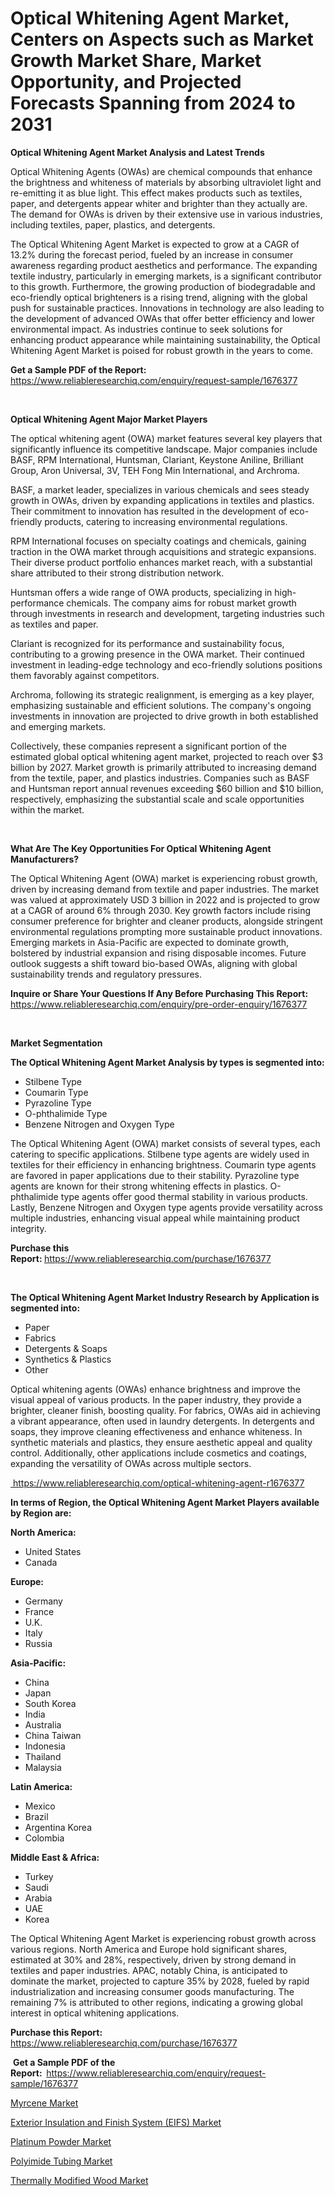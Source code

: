 <p><h1>Optical Whitening Agent Market, Centers on Aspects such as Market Growth Market Share, Market Opportunity, and Projected Forecasts Spanning from 2024 to 2031</h1></p><p><strong>Optical Whitening Agent Market Analysis and Latest Trends</strong></p>
<p><p>Optical Whitening Agents (OWAs) are chemical compounds that enhance the brightness and whiteness of materials by absorbing ultraviolet light and re-emitting it as blue light. This effect makes products such as textiles, paper, and detergents appear whiter and brighter than they actually are. The demand for OWAs is driven by their extensive use in various industries, including textiles, paper, plastics, and detergents.</p><p>The Optical Whitening Agent Market is expected to grow at a CAGR of 13.2% during the forecast period, fueled by an increase in consumer awareness regarding product aesthetics and performance. The expanding textile industry, particularly in emerging markets, is a significant contributor to this growth. Furthermore, the growing production of biodegradable and eco-friendly optical brighteners is a rising trend, aligning with the global push for sustainable practices. Innovations in technology are also leading to the development of advanced OWAs that offer better efficiency and lower environmental impact. As industries continue to seek solutions for enhancing product appearance while maintaining sustainability, the Optical Whitening Agent Market is poised for robust growth in the years to come.</p></p>
<p><strong>Get a Sample PDF of the Report:&nbsp;</strong> <a href="https://www.reliableresearchiq.com/enquiry/request-sample/1676377?utm_campaign=1123&utm_medium=2&utm_source=Github&utm_content=ia&utm_term=10122024&utm_id=optical-whitening-agent">https://www.reliableresearchiq.com/enquiry/request-sample/1676377</a></p>
<p>&nbsp;</p>
<p><strong>Optical Whitening Agent Major Market Players</strong></p>
<p><p>The optical whitening agent (OWA) market features several key players that significantly influence its competitive landscape. Major companies include BASF, RPM International, Huntsman, Clariant, Keystone Aniline, Brilliant Group, Aron Universal, 3V, TEH Fong Min International, and Archroma.</p><p>BASF, a market leader, specializes in various chemicals and sees steady growth in OWAs, driven by expanding applications in textiles and plastics. Their commitment to innovation has resulted in the development of eco-friendly products, catering to increasing environmental regulations.</p><p>RPM International focuses on specialty coatings and chemicals, gaining traction in the OWA market through acquisitions and strategic expansions. Their diverse product portfolio enhances market reach, with a substantial share attributed to their strong distribution network.</p><p>Huntsman offers a wide range of OWA products, specializing in high-performance chemicals. The company aims for robust market growth through investments in research and development, targeting industries such as textiles and paper.</p><p>Clariant is recognized for its performance and sustainability focus, contributing to a growing presence in the OWA market. Their continued investment in leading-edge technology and eco-friendly solutions positions them favorably against competitors.</p><p>Archroma, following its strategic realignment, is emerging as a key player, emphasizing sustainable and efficient solutions. The company's ongoing investments in innovation are projected to drive growth in both established and emerging markets.</p><p>Collectively, these companies represent a significant portion of the estimated global optical whitening agent market, projected to reach over $3 billion by 2027. Market growth is primarily attributed to increasing demand from the textile, paper, and plastics industries. Companies such as BASF and Huntsman report annual revenues exceeding $60 billion and $10 billion, respectively, emphasizing the substantial scale and scale opportunities within the market.</p></p>
<p>&nbsp;</p>
<p><strong>What Are The Key Opportunities For Optical Whitening Agent Manufacturers?</strong></p>
<p><p>The Optical Whitening Agent (OWA) market is experiencing robust growth, driven by increasing demand from textile and paper industries. The market was valued at approximately USD 3 billion in 2022 and is projected to grow at a CAGR of around 6% through 2030. Key growth factors include rising consumer preference for brighter and cleaner products, alongside stringent environmental regulations prompting more sustainable product innovations. Emerging markets in Asia-Pacific are expected to dominate growth, bolstered by industrial expansion and rising disposable incomes. Future outlook suggests a shift toward bio-based OWAs, aligning with global sustainability trends and regulatory pressures.</p></p>
<p><strong>Inquire or Share Your Questions If Any Before Purchasing This Report:</strong> <a href="https://www.reliableresearchiq.com/enquiry/pre-order-enquiry/1676377?utm_campaign=1123&utm_medium=2&utm_source=Github&utm_content=ia&utm_term=10122024&utm_id=optical-whitening-agent">https://www.reliableresearchiq.com/enquiry/pre-order-enquiry/1676377</a></p>
<p>&nbsp;</p>
<p><strong>Market Segmentation</strong></p>
<p><strong>The Optical Whitening Agent Market Analysis by types is segmented into:</strong></p>
<p><ul><li>Stilbene Type</li><li>Coumarin Type</li><li>Pyrazoline Type</li><li>O-phthalimide Type</li><li>Benzene Nitrogen and Oxygen Type</li></ul></p>
<p><p>The Optical Whitening Agent (OWA) market consists of several types, each catering to specific applications. Stilbene type agents are widely used in textiles for their efficiency in enhancing brightness. Coumarin type agents are favored in paper applications due to their stability. Pyrazoline type agents are known for their strong whitening effects in plastics. O-phthalimide type agents offer good thermal stability in various products. Lastly, Benzene Nitrogen and Oxygen type agents provide versatility across multiple industries, enhancing visual appeal while maintaining product integrity.</p></p>
<p><strong>Purchase this Report:&nbsp;</strong><a href="https://www.reliableresearchiq.com/purchase/1676377?utm_campaign=1123&utm_medium=2&utm_source=Github&utm_content=ia&utm_term=10122024&utm_id=optical-whitening-agent">https://www.reliableresearchiq.com/purchase/1676377</a></p>
<p>&nbsp;</p>
<p><strong>The Optical Whitening Agent Market Industry Research by Application is segmented into:</strong></p>
<p><ul><li>Paper</li><li>Fabrics</li><li>Detergents & Soaps</li><li>Synthetics & Plastics</li><li>Other</li></ul></p>
<p><p>Optical whitening agents (OWAs) enhance brightness and improve the visual appeal of various products. In the paper industry, they provide a brighter, cleaner finish, boosting quality. For fabrics, OWAs aid in achieving a vibrant appearance, often used in laundry detergents. In detergents and soaps, they improve cleaning effectiveness and enhance whiteness. In synthetic materials and plastics, they ensure aesthetic appeal and quality control. Additionally, other applications include cosmetics and coatings, expanding the versatility of OWAs across multiple sectors.</p></p>
<p><a href="https://www.reliableresearchiq.com/optical-whitening-agent-r1676377?utm_campaign=1123&utm_medium=2&utm_source=Github&utm_content=ia&utm_term=10122024&utm_id=optical-whitening-agent">&nbsp;https://www.reliableresearchiq.com/optical-whitening-agent-r1676377</a></p>
<p><strong>In terms of Region, the Optical Whitening Agent Market Players available by Region are:</strong></p>
<p>
    <p> <strong> North America: </strong>
        <ul>
            <li>United States</li>
            <li>Canada</li>
        </ul>
        </p> 
    <p> <strong> Europe: </strong>
        <ul>
            <li>Germany</li>
            <li>France</li>
            <li>U.K.</li>
            <li>Italy</li>
            <li>Russia</li>
        </ul>
        </p> 
    <p> <strong> Asia-Pacific: </strong>
        <ul>
            <li>China</li>
            <li>Japan</li>
            <li>South Korea</li>
            <li>India</li>
            <li>Australia</li>
            <li>China Taiwan</li>
            <li>Indonesia</li>
            <li>Thailand</li>
            <li>Malaysia</li>
        </ul>
        </p> 
    <p> <strong> Latin America: </strong>
        <ul>
            <li>Mexico</li>
            <li>Brazil</li>
            <li>Argentina Korea</li>
            <li>Colombia</li>
        </ul>
        </p> 
    <p> <strong> Middle East & Africa: </strong>
        <ul>
            <li>Turkey</li>
            <li>Saudi</li>
            <li>Arabia</li>
            <li>UAE</li>
            <li>Korea</li>
        </ul>
    </p>
    </p>
<p><p>The Optical Whitening Agent Market is experiencing robust growth across various regions. North America and Europe hold significant shares, estimated at 30% and 28%, respectively, driven by strong demand in textiles and paper industries. APAC, notably China, is anticipated to dominate the market, projected to capture 35% by 2028, fueled by rapid industrialization and increasing consumer goods manufacturing. The remaining 7% is attributed to other regions, indicating a growing global interest in optical whitening applications.</p></p>
<p><strong>Purchase this Report: </strong><a href="https://www.reliableresearchiq.com/purchase/1676377?utm_campaign=1123&utm_medium=2&utm_source=Github&utm_content=ia&utm_term=10122024&utm_id=optical-whitening-agent">https://www.reliableresearchiq.com/purchase/1676377</a></p>
<p>&nbsp;<strong>Get a Sample PDF of the Report:&nbsp;&nbsp;</strong><a href="https://www.reliableresearchiq.com/enquiry/request-sample/1676377?utm_campaign=1123&utm_medium=2&utm_source=Github&utm_content=ia&utm_term=10122024&utm_id=optical-whitening-agent">https://www.reliableresearchiq.com/enquiry/request-sample/1676377</a></p>
<p><strong></strong></p>
<p><p><a href="https://www.linkedin.com/pulse/analyzing-myrcene-markets-size-share-revenue-projected-growth-0sejf?utm_campaign=1123&utm_medium=2&utm_source=Github&utm_content=ia&utm_term=10122024&utm_id=optical-whitening-agent">Myrcene Market</a></p><p><a href="https://github.com/dierdrecrichton210/Market-Research-Report-List-1/blob/main/exterior-insulation-and-finish-system-eifs-market.md?utm_campaign=1123&utm_medium=2&utm_source=Github&utm_content=ia&utm_term=10122024&utm_id=optical-whitening-agent">Exterior Insulation and Finish System (EIFS) Market</a></p><p><a href="https://www.linkedin.com/pulse/platinum-powder-market-growth-insights-sales-channels-penetration-1hdmf?utm_campaign=1123&utm_medium=2&utm_source=Github&utm_content=ia&utm_term=10122024&utm_id=optical-whitening-agent">Platinum Powder Market</a></p><p><a href="https://www.linkedin.com/pulse/in-depth-polyimide-tubing-market-review-business-profiles-emerging-napvf?utm_campaign=1123&utm_medium=2&utm_source=Github&utm_content=ia&utm_term=10122024&utm_id=optical-whitening-agent">Polyimide Tubing Market</a></p><p><a href="https://www.linkedin.com/pulse/market-dynamics-projected-growth-thermally-modified-wood-cagr-mnhdf?utm_campaign=1123&utm_medium=2&utm_source=Github&utm_content=ia&utm_term=10122024&utm_id=optical-whitening-agent">Thermally Modified Wood Market</a></p></p>